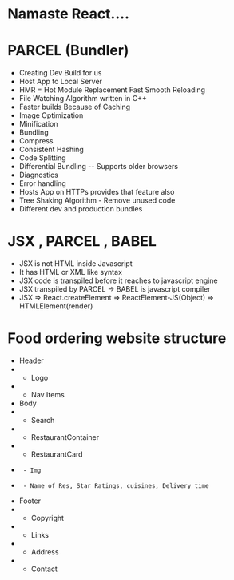 # Namaste React....


# PARCEL (Bundler)
- Creating Dev Build for us
- Host App to Local Server
- HMR =  Hot Module Replacement Fast Smooth Reloading
- File Watching Algorithm written in C++
- Faster builds Because of Caching
- Image Optimization
- Minification
- Bundling
- Compress
- Consistent Hashing
- Code Splitting
- Differential Bundling -- Supports older browsers
- Diagnostics
- Error handling
- Hosts App on HTTPs provides that feature also
- Tree Shaking Algorithm - Remove unused code
- Different dev and production bundles

# JSX , PARCEL , BABEL
- JSX is not HTML inside Javascript
- It has HTML or XML like syntax
- JSX code is transpiled before it reaches to javascript engine
- JSX transpiled by PARCEL -> BABEL is javascript compiler
- JSX => React.createElement => ReactElement-JS(Object) => HTMLElement(render)

# Food ordering website structure
* Header
*  - Logo
*  - Nav Items
* Body
*  - Search
*  - RestaurantContainer
*    - RestaurantCard
*      - Img
*      - Name of Res, Star Ratings, cuisines, Delivery time
* Footer
* - Copyright
* - Links
* - Address
* - Contact


